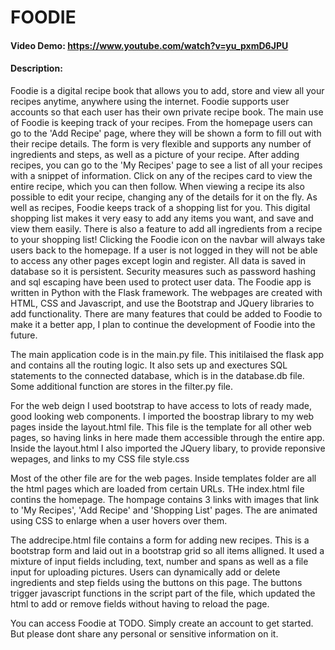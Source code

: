 # FOODIE
#### Video Demo:  https://www.youtube.com/watch?v=yu_pxmD6JPU
#### Description:
Foodie is a digital recipe book that allows you to add, store and view all your recipes anytime, anywhere using the internet. 
Foodie supports user accounts so that each user has their own private recipe book. 
The main use of Foodie is keeping track of your recipes. From the homepage users can go to the 'Add Recipe' page, where they will be shown a form to fill out with their recipe details. The form is very flexible and supports any number of ingredients and steps, as well as a picture of your recipe.
After adding recipes, you can go to the 'My Recipes' page to see a list of all your recipes with a snippet of information. Click on any of the recipes card to view the entire recipe, which you can then follow. 
When viewing a recipe its also possible to edit your recipe, changing any of the details for it on the fly.
As well as recipes, Foodie keeps track of a shopping list for you. This digital shopping list makes it very easy to add any items you want, and save and view them easily. There is also a feature to add all ingredients from a recipe to your shopping list! 
Clicking the Foodie icon on the navbar will always take users back to the homepage.
If a user is not logged in they will not be able to access any other pages except login and register. 
All data is saved in database so it is persistent. Security measures such as password hashing and sql escaping have been used to protect user data. 
The Foodie app is written in Python with the Flask framework. The webpages are created with HTML, CSS and Javascript, and use the Bootstrap and JQuery libraries to add functionality. 
There are many features that could be added to Foodie to make it a better app, I plan to continue the development of Foodie into the future.

The main application code is in the main.py file. This initilaised the flask app and contains all the routing logic. It also sets up and exectures SQL statements to the connected database, which is in the database.db file. Some additional function are stores in the filter.py file.

For the web deign I used bootstrap to have access to lots of ready made, good looking web components. I imported the boostrap library to my web pages inside the layout.html file. This file is the template for all other web pages, so having links in here made them accessible through the entire app. Inside the layout.html I also imported the JQuery libary, to provide reponsive wepages, and links to my CSS file style.css

Most of the other file are for the web pages. Inside templates folder are all the html pages which are loaded from certain URLs. THe index.html file contins the homepage. The hompage contains 3 links with images that link to 'My Recipes', 'Add Recipe' and 'Shopping List' pages. The are animated using CSS to enlarge when a user hovers over them. 

The addrecipe.html file contains a form for adding new recipes. This is a bootstrap form and laid out in a bootstrap grid so all items alligned. It used a mixture of input fields including, text, number and spans as well as a file input for uploading pictures. Users can dynamically add or delete ingredients and step fields using the buttons on this page. The buttons trigger javascript functions in the script part of the file, which updated the html to add or remove fields without having to reload the page.

You can access Foodie at TODO. Simply create an account to get started. But please dont share any personal or sensitive information on it.
